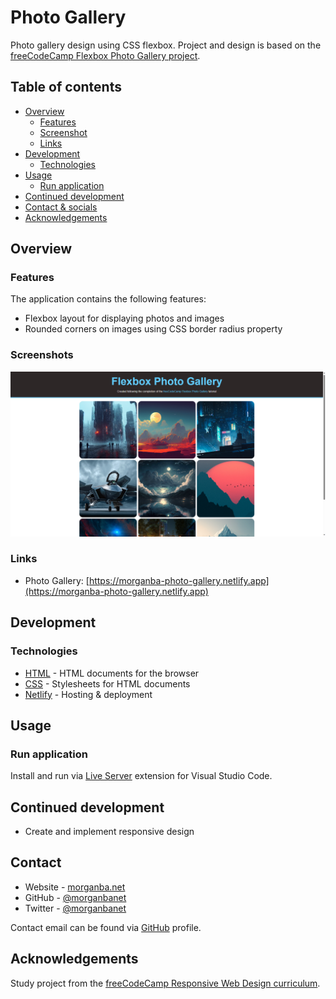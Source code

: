 # Photo Gallery

Photo gallery design using CSS flexbox. Project and design is based on the [freeCodeCamp Flexbox Photo Gallery project](https://www.freecodecamp.org/learn/2022/responsive-web-design/learn-css-flexbox-by-building-a-photo-gallery/step-1).

## Table of contents

- [Overview](#overview)
  - [Features](#features)
  - [Screenshot](#screenshot)
  - [Links](#links)
- [Development](#development)
  - [Technologies](#technologies)
- [Usage](#usage)
  - [Run application](#run-application)
- [Continued development](#continued-development)
- [Contact & socials](#contact)
- [Acknowledgements](#acknowledgements)

## Overview

### Features

The application contains the following features:

- Flexbox layout for displaying photos and images
- Rounded corners on images using CSS border radius property

### Screenshots

![Screenshot](./screenshot.jpg)

### Links

- Photo Gallery: [https://morganba-photo-gallery.netlify.app](https://morganba-photo-gallery.netlify.app)

## Development

### Technologies

- [HTML](https://developer.mozilla.org/en-US/docs/Web/HTML) - HTML documents for the browser
- [CSS](https://developer.mozilla.org/en-US/docs/Web/CSS) - Stylesheets for HTML documents
- [Netlify](https://www.netlify.com/) - Hosting & deployment

## Usage

### Run application

Install and run via [Live Server](https://marketplace.visualstudio.com/items?itemName=ritwickdey.LiveServer) extension for Visual Studio Code.

## Continued development

- Create and implement responsive design

## Contact

- Website - [morganba.net](morganba.net)
- GitHub - [@morganbanet](https://github.com/morganbanet)
- Twitter - [@morganbanet](https://twitter.com/morganbanet)

Contact email can be found via [GitHub](https://gist.github.com/morganbanet) profile.

## Acknowledgements

Study project from the [freeCodeCamp Responsive Web Design curriculum](https://www.freecodecamp.org/learn/2022/responsive-web-design/).
